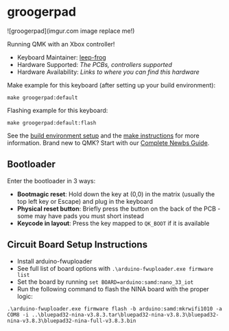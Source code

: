 # groogerpad

![groogerpad](imgur.com image replace me!)

Running QMK with an Xbox controller!

* Keyboard Maintainer: [leep-frog](https://github.com/leep-frog)
* Hardware Supported: *The PCBs, controllers supported*
* Hardware Availability: *Links to where you can find this hardware*

Make example for this keyboard (after setting up your build environment):

    make groogerpad:default

Flashing example for this keyboard:

    make groogerpad:default:flash

See the [build environment setup](https://docs.qmk.fm/#/getting_started_build_tools) and the [make instructions](https://docs.qmk.fm/#/getting_started_make_guide) for more information. Brand new to QMK? Start with our [Complete Newbs Guide](https://docs.qmk.fm/#/newbs).

## Bootloader

Enter the bootloader in 3 ways:

* **Bootmagic reset**: Hold down the key at (0,0) in the matrix (usually the top left key or Escape) and plug in the keyboard
* **Physical reset button**: Briefly press the button on the back of the PCB - some may have pads you must short instead
* **Keycode in layout**: Press the key mapped to `QK_BOOT` if it is available

## Circuit Board Setup Instructions

* Install arduino-fwuploader
* See full list of board options with `.\arduino-fwuploader.exe firmware list`
* Set the board by running `set BOARD=arduino:samd:nano_33_iot`
* Run the following command to flash the NINA board with the proper logic:
```
.\arduino-fwuploader.exe firmware flash -b arduino:samd:mkrwifi1010 -a COM8 -i ..\bluepad32-nina-v3.8.3.tar\bluepad32-nina-v3.8.3\bluepad32-nina-v3.8.3\bluepad32-nina-full-v3.8.3.bin
```
